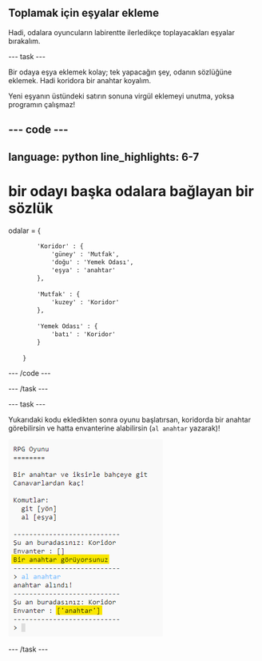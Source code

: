 ## Toplamak için eşyalar ekleme

Hadi, odalara oyuncuların labirentte ilerledikçe toplayacakları eşyalar bırakalım.

--- task ---

Bir odaya eşya eklemek kolay; tek yapacağın şey, odanın sözlüğüne eklemek. Hadi koridora bir anahtar koyalım.

Yeni eşyanın üstündeki satırın sonuna virgül eklemeyi unutma, yoksa programın çalışmaz!

--- code ---
---
language: python
line_highlights: 6-7
---
# bir odayı başka odalara bağlayan bir sözlük
odalar = {

            'Koridor' : {
                'güney' : 'Mutfak',
                'doğu' : 'Yemek Odası',
                'eşya' : 'anahtar'
            },
    
            'Mutfak' : {
                'kuzey' : 'Koridor'
            },
    
            'Yemek Odası' : {
                'batı' : 'Koridor'
            }
    
        }
    

--- /code ---

--- /task ---

--- task ---

Yukarıdaki kodu ekledikten sonra oyunu başlatırsan, koridorda bir anahtar görebilirsin ve hatta envanterine alabilirsin (`al anahtar` yazarak)!

![ekran görüntüsü](images/rpg-key-test.png)

--- /task ---